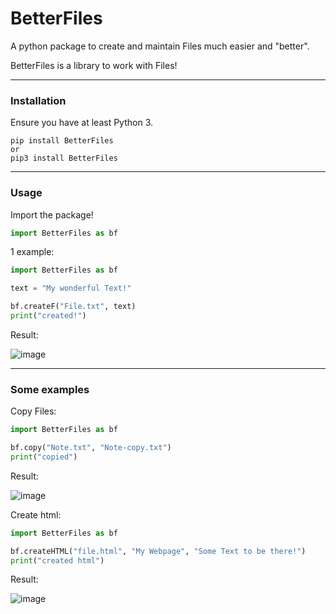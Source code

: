 # BetterFiles
A python package to create and maintain Files much easier and "better".

BetterFiles is a library to work with Files!

<hr>

### Installation

Ensure you have at least Python 3.

 ```
 pip install BetterFiles
 or
 pip3 install BetterFiles
 ```

<hr>

### Usage

Import the package!

```Python 
import BetterFiles as bf
```
1 example:
```Python
import BetterFiles as bf

text = "My wonderful Text!"

bf.createF("File.txt", text)
print("created!")
```
Result:

![image](https://user-images.githubusercontent.com/83476809/126047432-1e0119a1-a77c-4d02-afff-976b2aba6ea6.png)

<hr>

### Some examples

Copy Files:
```Python
import BetterFiles as bf

bf.copy("Note.txt", "Note-copy.txt")
print("copied")
```
Result:

![image](https://user-images.githubusercontent.com/83476809/126047506-44f1e4d7-eb4a-423b-8def-97269c2edc11.png)

Create html:
```Python
import BetterFiles as bf

bf.createHTML("file.html", "My Webpage", "Some Text to be there!")
print("created html")
```
Result:

![image](https://user-images.githubusercontent.com/83476809/126047573-faaabd76-e9ac-4d2e-9a4d-321b37abc76f.png)


